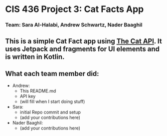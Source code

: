 # CIS 436 Project 3: Cat Facts App
### Team: Sara Al-Halabi, Andrew Schwartz, Nader Baaghil

## This is a simple Cat Fact app using [The Cat API](https://thecatapi.com/). It uses Jetpack and fragments for UI elements and is written in Kotlin.

## What each team member did:
- Andrew: 
    - This README.md
    - API key
    - (will fill when I start doing stuff)
- Sara:
    - initial Repo commit and setup
    - (add your contributions here)
- Nader Baaghil:
    - (add your contributions here)